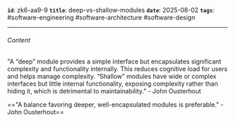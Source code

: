 **`id`**: zk6-aa9-9
**`title`**: deep-vs-shallow-modules
**`date`**: 2025-08-02
**`tags`**: #software-engineering #software-architecture #software-design

---

###### Content

"A “deep” module provides a simple interface but encapsulates significant complexity and functionality internally. This reduces cognitive load for users and helps manage complexity. “Shallow” modules have wide or complex interfaces but little internal functionality, exposing complexity rather than hiding it, which is detrimental to maintainability." - John Ousterhout

=="A balance favoring deeper, well-encapsulated modules is preferable." - John Ousterhout==
